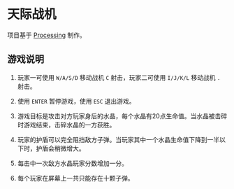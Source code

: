 # 天际战机

项目基于 [Processing](https://processing.org/) 制作。

## 游戏说明

1. 玩家一可使用 `W/A/S/D` 移动战机 `C` 射击，玩家二可使用 `I/J/K/L` 移动战机 `.` 射击。

2. 使用 `ENTER` 暂停游戏，使用 `ESC` 退出游戏。

3. 游戏目标是攻击对方玩家身后的水晶，每个水晶有20点生命值。当水晶被击碎时游戏结束，击碎水晶的一方获胜。

4. 玩家的护盾可以完全阻挡敌方子弹。当玩家其中一个水晶生命值下降到一半以下时，护盾会稍微增大。

5. 每击中一次敌方水晶玩家分数增加一分。

6. 每个玩家在屏幕上一共只能存在十颗子弹。
